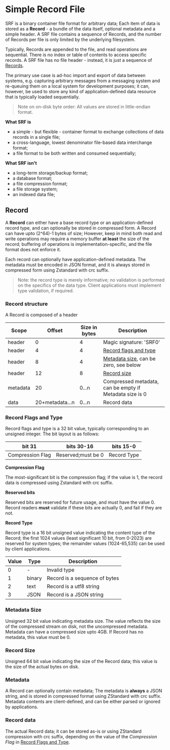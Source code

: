 # Simple Record File

SRF is a binary container file format for arbitrary data; Each item of data is stored as a **Record** - a bundle of the
data itself, optional metadata and a simple header. A SRF file contains a sequence of Records, and the number of
Records per file is only limited by the underlying filesystem.

Typically, Records are appended to the file, and read operations are sequential. There is no index or table of contents
to access specific records. A SRF file has no file header - instead, it is just a sequence of [Records](#record).

The primary use case is ad-hoc import and export of data between systems, e.g. capturing arbitrary messages from a
messaging
system and re-queuing them on a local system for development purposes; it can, however, be used to store any kind of
application-defined data resource that is typically loaded sequentially.

> Note on on-disk byte order: All values are stored in little-endian format.

**What SRF is**
- a simple - but flexible - container format to exchange collections of data records in a single file;
- a cross-language, lowest denominator file-based data interchange format;
- a file format to be both written and consumed sequentially;

**What SRF isn't**
- a long-term storage/backup format; 
- a database format;
- a file compression format;
- a file storage system;
- an indexed data file;

## Record

A **Record** can either have a base record type or an application-defined record type, and can optionally be stored in
compressed form. A Record can have upto (2^64)-1 bytes of size; However, keep in mind both read and write operations
may require a memory buffer **at least** the size of the record; buffering of operations is implementation-specific,
and the file format does not enforce it.

Each record can optionally have application-defined metadata. The metadata must be encoded in JSON format, and it is
always stored in compressed form using Zstandard with crc suffix.

> Note: the record type is merely informative; no validation is performed on the specifics of the data type. Client
> applications must implement type validation, if required.

### Record structure

A Record is composed of a header

| Scope    | Offset          | Size in bytes | Description                                             |
|----------|-----------------|---------------|---------------------------------------------------------|
| header   | 0               | 4             | Magic signature: 'SRF0'                                 |
| header   | 4               | 4             | [Record flags and type](#record-flags-and-type)         |
| header   | 8               | 4             | [Metadata size](#metadata-size), can be zero, see below |
| header   | 12              | 8             | [Record size](#record-size)                             |
| metadata | 20              | 0...n         | Compressed metadata, can be empty if Metadata size is 0 |
| data     | 20+metadata...n | 0...n         | Record data                                             |

### Record Flags and Type

Record flags and type is a 32 bit value, typically corresponding to an unsigned integer. The bit layout is as follows:

| bit 31           | bits 30-16         | bits 15-0   |
|------------------|--------------------|-------------|
| Compression Flag | Reserved;must be 0 | Record Type |

**Compression Flag**

The most-significant bit is the compression flag; if the value is 1, the record data is compressed using Zstandard with
crc suffix.

**Reserved bits**

Reserved bits are reserved for future usage, and must have the value 0. Record readers **must** validate if these bits
are actually 0, and fail if they are not.

**Record Type**

Record type is a 16 bit unsigned value indicating the content type of the Record; the first 1024 values (least
significant 10 bit, from 0-2023) are reserved for system types; the remainder values (1024-65,535) can be used by client
applications.

| Value | Type   | Description                   |
|-------|--------|-------------------------------|
| 0     | -      | Invalid type                  |
| 1     | binary | Record is a sequence of bytes |
| 2     | text   | Record is a utf8 string       |
| 3     | JSON   | Record is a JSON string       |

### Metadata Size

Unsigned 32 bit value indicating metadata size. The value reflects the size of the compressed stream on disk, not the
uncompressed metadata. Metadata can have a compressed size upto 4GB. If Record has no metadata, this value must be 0.

### Record Size

Unsigned 64 bit value indicating the size of the Record data; this value is the size of the actual bytes on disk.

### Metadata

A Record can optionally contain metadata; The metadata is **always** a JSON string, and is stored in compressed format using
ZStandard with crc suffix. Metadata contents are client-defined, and can be either parsed or ignored by applications.

### Record data

The actual Record data; it can be stored as-is or using ZStandard compression with crc suffix, depending on the value of
the *Compression Flag* in [Record Flags and Type](#record-flags-and-type). 


